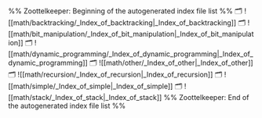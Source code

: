 %% Zoottelkeeper: Beginning of the autogenerated index file list  %%
🗂️ ![[math/backtracking/_Index_of_backtracking|_Index_of_backtracking]]
🗂️ ![[math/bit_manipulation/_Index_of_bit_manipulation|_Index_of_bit_manipulation]]
🗂️ ![[math/dynamic_programming/_Index_of_dynamic_programming|_Index_of_dynamic_programming]]
🗂️ ![[math/other/_Index_of_other|_Index_of_other]]
🗂️ ![[math/recursion/_Index_of_recursion|_Index_of_recursion]]
🗂️ ![[math/simple/_Index_of_simple|_Index_of_simple]]
🗂️ ![[math/stack/_Index_of_stack|_Index_of_stack]]
%% Zoottelkeeper: End of the autogenerated index file list  %%
